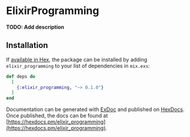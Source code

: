 # ElixirProgramming

**TODO: Add description**

## Installation

If [available in Hex](https://hex.pm/docs/publish), the package can be installed
by adding `elixir_programming` to your list of dependencies in `mix.exs`:

```elixir
def deps do
  [
    {:elixir_programming, "~> 0.1.0"}
  ]
end
```

Documentation can be generated with [ExDoc](https://github.com/elixir-lang/ex_doc)
and published on [HexDocs](https://hexdocs.pm). Once published, the docs can
be found at [https://hexdocs.pm/elixir_programming](https://hexdocs.pm/elixir_programming).

